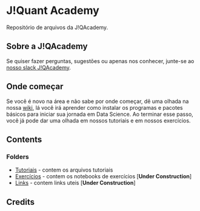 # J!Quant Academy
Repositório de arquivos da J!QAcademy.

## Sobre a J!QAcademy


Se quiser fazer perguntas, sugestões ou apenas nos conhecer, junte-se ao [nosso slack J!QAcademy](https://bit.ly/Jqaslack).

## Onde começar
Se você é novo na área e não sabe por onde começar, dê uma olhada na nossa [wiki](https://github.com/jquant/JQAcademy/wiki), lá você irá aprender como instalar os programas e pacotes básicos para iniciar sua jornada em Data Science. Ao terminar esse passo, você já pode dar uma olhada em nossos tutoriais e em nossos exercícios.

## Contents
### Folders
- [Tutoriais](./Tutoriais) - contem os arquivos tutoriais 
- [Exercícios](./Exercicios) - contem os notebooks de exercícios [**Under Construction**]
- [Links](./links-uteis) - contem links uteis [**Under Construction**]

## Credits
